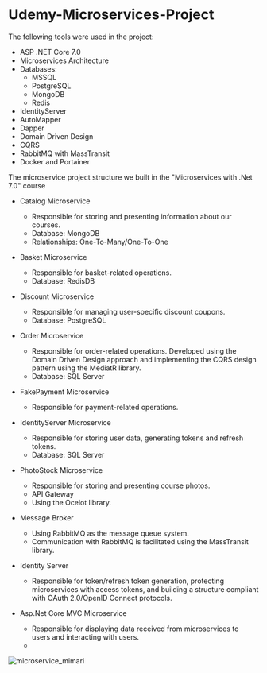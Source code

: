 # Udemy-Microservices-Project
The following tools were used in the project:
- ASP .NET Core 7.0
- Microservices Architecture
- Databases:
  - MSSQL
  - PostgreSQL
  - MongoDB
  - Redis
- IdentityServer
- AutoMapper
- Dapper
- Domain Driven Design
- CQRS
- RabbitMQ with MassTransit
- Docker and Portainer

The microservice project structure we built in the "Microservices with .Net 7.0" course

- Catalog Microservice
  - Responsible for storing and presenting information about our courses.
  - Database: MongoDB
  - Relationships: One-To-Many/One-To-One

- Basket Microservice
  - Responsible for basket-related operations.
  - Database: RedisDB

- Discount Microservice
  - Responsible for managing user-specific discount coupons.
  - Database: PostgreSQL

- Order Microservice
  - Responsible for order-related operations. Developed using the Domain Driven Design approach and implementing the CQRS design pattern using the MediatR library.
  - Database: SQL Server

- FakePayment Microservice
  - Responsible for payment-related operations.

- IdentityServer Microservice
  - Responsible for storing user data, generating tokens and refresh tokens.
  - Database: SQL Server

- PhotoStock Microservice
  - Responsible for storing and presenting course photos.
  - API Gateway
  - Using the Ocelot library.

- Message Broker
  - Using RabbitMQ as the message queue system.
  - Communication with RabbitMQ is facilitated using the MassTransit library.

- Identity Server
  - Responsible for token/refresh token generation, protecting microservices with access tokens, and building a structure compliant with OAuth 2.0/OpenID Connect protocols.

- Asp.Net Core MVC Microservice
  - Responsible for displaying data received from microservices to users and interacting with users.
  - 
![microservice_mimari](https://user-images.githubusercontent.com/46678087/114802958-42c15d80-9da7-11eb-8391-ba0abf87a1b1.png)
